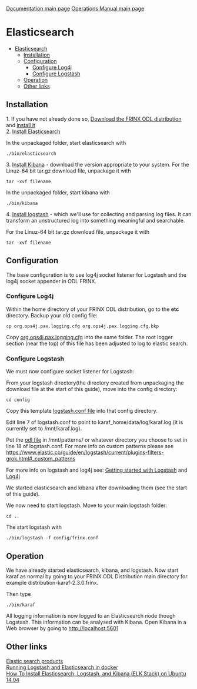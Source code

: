 [Documentation main page](https://frinxio.github.io/Frinx-docs/)
[Operations Manual main page](https://frinxio.github.io/Frinx-docs/FRINX_ODL_Distribution/Carbon/operations_manual.html)
# Elasticsearch
<!-- TOC -->

- [Elasticsearch](#elasticsearch)
    - [Installation](#installation)
    - [Configuration](#configuration)
        - [Configure Log4j](#configure-log4j)
        - [Configure Logstash](#configure-logstash)
    - [Operation](#operation)
    - [Other links](#other-links)

## Installation
1\. If you have not already done so, [Download the FRINX ODL distribution][1] and [install it][2]  
2\. [Install Elasticsearch][3]

In the unpackaged folder, start elasticsearch with

    ./bin/elasticsearch


3\. [Install Kibana][4] - download the version appropriate to your system. For the Linuz-64 bit tar.gz download file, unpackage it with

    tar -xvf filename


In the unpackaged folder, start kibana with

    ./bin/kibana


4\. [Install logstash][5] - which we'll use for collecting and parsing log files. It can transform an unstructured log into something meaningful and searchable.

For the Linuz-64 bit tar.gz download file, unpackage it with

    tar -xvf filename


## Configuration
The base configuration is to use log4j socket listener for Logstash and the log4j socket appender in ODL FRINX.

### Configure Log4j
Within the home directory of your FRINX ODL distribution, go to the **etc** directory.
Backup your old config file:  

    cp org.ops4j.pax.logging.cfg org.ops4j.pax.logging.cfg.bkp

Copy [org.ops4j.pax.logging.cfg](org.ops4j.pax.logging.cfg) into the same folder. The root logger section (near the top) of this file has been adjusted to log to elastic search.

### Configure Logstash
We must now configure socket listener for Logstash:

From your logstash directory(the directory created from unpackaging the download file at the start of this guide), move into the config directory:

    cd config

Copy this template [logstash.conf file](logstash.conf) into that config directory.

Edit line 7 of logstash.conf to point to karaf_home/data/log/karaf.log (it is currently set to /mnt/karaf.log).

Put the [odl file](odl) in /mnt/patterns/ or whatever directory you choose to set in line 18 of logstash.conf. For more info on custom patterns please see <https://www.elastic.co/guide/en/logstash/current/plugins-filters-grok.html#_custom_patterns>

For more info on logstash and log4j see: [Getting started with Logstash][6] and [Log4j][7]

We started elasticsearch and kibana after downloading them (see the start of this guide).

We now need to start logstash. Move to your main logstash folder:

    cd ..


The start logstash with

    ./bin/logstash -f config/frinx.conf


## Operation
We have already started elasticsearch, kibana, and logstash. Now start karaf as normal by going to your FRINX ODL Distribution main directory for example distribution-karaf-2.3.0.frinx.

Then type

    ./bin/karaf


All logging information is now logged to an Elasticsearch node though Logstash. This information can be analysed with Kibana. Open Kibana in a Web browser by going to <http://localhost:5601>

## Other links   
[Elastic search products][8]  
[Running Logstash and Elasticsearch in docker][9]  
[How To Install Elasticsearch, Logstash, and Kibana (ELK Stack) on Ubuntu 14.04][10]

 [1]: https://frinx.io//downloads/ "FRINX distribution"
 [2]: running-frinx-odl-initial.md
 [3]: https://www.elastic.co/guide/en/elasticsearch/reference/current/install-elasticsearch.html
 [4]: https://www.elastic.co/downloads/kibana
 [5]: https://www.elastic.co/downloads/logstash
 [6]: https://www.elastic.co/guide/en/logstash/current/getting-started-with-logstash.html "Getting started with Logstash"
 [7]: https://www.elastic.co/guide/en/logstash/current/plugins-inputs-log4j.html "Log4j"
 [8]: https://www.elastic.co/products "Elastic search products"
 [9]: https://www.elastic.co/guide/en/logstash/current/docker.html "Running Logstash and Elastic Search in Docker"
 [10]: https://www.digitalocean.com/community/tutorials/how-to-install-elasticsearch-logstash-and-kibana-elk-stack-on-ubuntu-14-04 "How To Install Elasticsearch, Logstash, and Kibana (ELK Stack) on Ubuntu 14.04"
